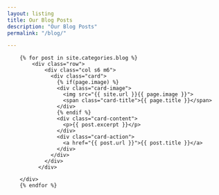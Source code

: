 ```yaml
---
layout: listing
title: Our Blog Posts
description: "Our Blog Posts"
permalink: "/blog/"

---
```



<div class="container">

		{% for post in site.categories.blog %}
			<div class="row">
		        <div class="col s6 m6">
		          <div class="card">
		            {% if(page.image) %}
		            <div class="card-image">
		              <img src="{{ site.url }}{{ page.image }}">
		              <span class="card-title">{{ page.title }}</span>
		            </div>
		            {% endif %}
		            <div class="card-content">
		              <p>{{ post.excerpt }}</p>
		            </div>
		            <div class="card-action">
		              <a href="{{ post.url }}">{{ post.title }}</a>
		            </div>
		          </div>
		        </div>
		      </div>

		</div>	  
		{% endfor %}
</div>